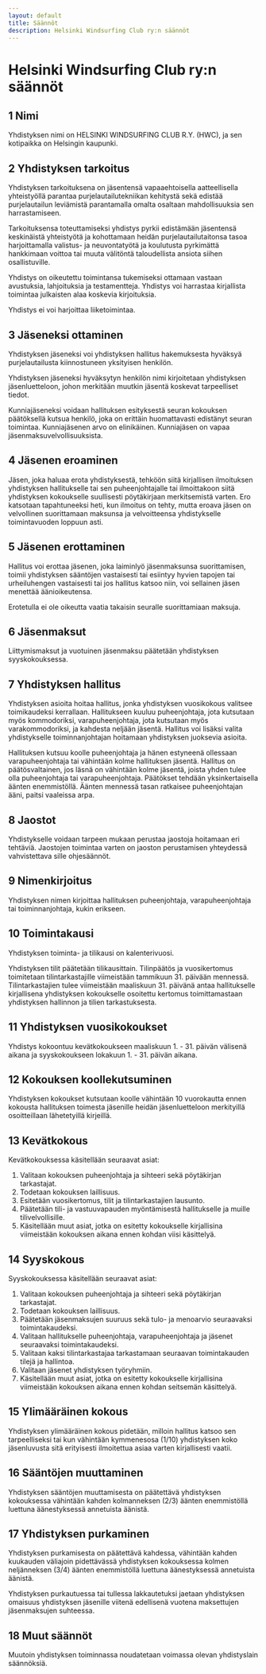 ```yaml
---
layout: default
title: Säännöt
description: Helsinki Windsurfing Club ry:n säännöt 
---
```

Helsinki Windsurfing Club ry:n säännöt
======================================

1 Nimi
------

Yhdistyksen nimi on HELSINKI WINDSURFING CLUB R.Y. (HWC), ja sen kotipaikka on Helsingin kaupunki.

2 Yhdistyksen tarkoitus
-----------------------

Yhdistyksen tarkoituksena on jäsentensä vapaaehtoisella aatteellisella yhteistyöllä parantaa purjelautailutekniikan kehitystä sekä edistää purjelautailun leviämistä parantamalla omalta osaltaan mahdollisuuksia sen harrastamiseen.

Tarkoituksensa toteuttamiseksi yhdistys pyrkii edistämään jäsentensä keskinäistä yhteistyötä ja kohottamaan heidän purjelautailutaitonsa tasoa harjoittamalla valistus- ja neuvontatyötä ja koulutusta pyrkimättä hankkimaan voittoa tai muuta välitöntä taloudellista ansiota siihen osallistuville.

Yhdistys on oikeutettu toimintansa tukemiseksi ottamaan vastaan avustuksia, lahjoituksia ja testamentteja. Yhdistys voi harrastaa kirjallista toimintaa julkaisten alaa koskevia kirjoituksia.

Yhdistys ei voi harjoittaa liiketoimintaa.

3 Jäseneksi ottaminen
---------------------

Yhdistyksen jäseneksi voi yhdistyksen hallitus hakemuksesta hyväksyä purjelautailusta kiinnostuneen yksityisen henkilön.

Yhdistyksen jäseneksi hyväksytyn henkilön nimi kirjoitetaan yhdistyksen jäsenluetteloon, johon merkitään muutkin jäsentä koskevat tarpeelliset tiedot.

Kunniajäseneksi voidaan hallituksen esityksestä seuran kokouksen päätöksellä kutsua henkilö, joka on erittäin huomattavasti edistänyt seuran toimintaa. Kunniajäsenen arvo on elinikäinen. Kunniajäsen on vapaa jäsenmaksuvelvollisuuksista.

4 Jäsenen eroaminen
-------------------

Jäsen, joka haluaa erota yhdistyksestä, tehköön siitä kirjallisen ilmoituksen yhdistyksen hallitukselle tai sen puheenjohtajalle tai ilmoittakoon siitä yhdistyksen kokoukselle suullisesti pöytäkirjaan merkitsemistä varten. Ero katsotaan tapahtuneeksi heti, kun ilmoitus on tehty, mutta eroava jäsen on velvollinen suorittamaan maksunsa ja velvoitteensa yhdistykselle toimintavuoden loppuun asti.

5 Jäsenen erottaminen
---------------------

Hallitus voi erottaa jäsenen, joka laiminlyö jäsenmaksunsa suorittamisen, toimii yhdistyksen sääntöjen vastaisesti tai esiintyy hyvien tapojen tai urheiluhengen vastaisesti tai jos hallitus katsoo niin, voi sellainen jäsen menettää äänioikeutensa.

Erotetulla ei ole oikeutta vaatia takaisin seuralle suorittamiaan maksuja.

6 Jäsenmaksut
-------------

Liittymismaksut ja vuotuinen jäsenmaksu päätetään yhdistyksen syyskokouksessa.

7 Yhdistyksen hallitus
----------------------

Yhdistyksen asioita hoitaa hallitus, jonka yhdistyksen vuosikokous valitsee toimikaudeksi kerrallaan. Hallitukseen kuuluu puheenjohtaja, jota kutsutaan myös kommodoriksi, varapuheenjohtaja, jota kutsutaan myös varakommodoriksi, ja kahdesta neljään jäsentä. Hallitus voi lisäksi valita yhdistykselle toiminnanjohtajan hoitamaan yhdistyksen juoksevia asioita.

Hallituksen kutsuu koolle puheenjohtaja ja hänen estyneenä ollessaan varapuheenjohtaja tai vähintään kolme hallituksen jäsentä. Hallitus on päätösvaltainen, jos läsnä on vähintään kolme jäsentä, joista yhden tulee olla puheenjohtaja tai varapuheenjohtaja. Päätökset tehdään yksinkertaisella äänten enemmistöllä. Äänten mennessä tasan ratkaisee puheenjohtajan ääni, paitsi vaaleissa arpa.

8 Jaostot
---------

Yhdistykselle voidaan tarpeen mukaan perustaa jaostoja hoitamaan eri tehtäviä. Jaostojen toimintaa varten on jaoston perustamisen yhteydessä vahvistettava sille ohjesäännöt.

9 Nimenkirjoitus
----------------

Yhdistyksen nimen kirjoittaa hallituksen puheenjohtaja, varapuheenjohtaja tai toiminnanjohtaja, kukin erikseen.

10 Toimintakausi
----------------

Yhdistyksen toiminta- ja tilikausi on kalenterivuosi.

Yhdistyksen tilit päätetään tilikausittain. Tilinpäätös ja vuosikertomus toimitetaan tilintarkastajille viimeistään tammikuun 31. päivään mennessä. Tilintarkastajien tulee viimeistään maaliskuun 31. päivänä antaa hallitukselle kirjallisena yhdistyksen kokoukselle osoitettu kertomus toimittamastaan yhdistyksen hallinnon ja tilien tarkastuksesta.

11 Yhdistyksen vuosikokoukset
-----------------------------

Yhdistys kokoontuu kevätkokoukseen maaliskuun 1. - 31. päivän välisenä aikana ja syyskokoukseen lokakuun 1. - 31. päivän aikana.

12 Kokouksen koollekutsuminen
-----------------------------

Yhdistyksen kokoukset kutsutaan koolle vähintään 10 vuorokautta ennen kokousta hallituksen toimesta jäsenille heidän jäsenluetteloon merkityillä osoitteillaan lähetetyillä kirjeillä.

13 Kevätkokous
--------------

Kevätkokouksessa käsitellään seuraavat asiat:

1. Valitaan kokouksen puheenjohtaja ja sihteeri sekä pöytäkirjan tarkastajat.
2. Todetaan kokouksen laillisuus.
3. Esitetään vuosikertomus, tilit ja tilintarkastajien lausunto.
4. Päätetään tili- ja vastuuvapauden myöntämisestä hallitukselle ja muille tilivelvollisille.
5. Käsitellään muut asiat, jotka on esitetty kokoukselle kirjallisina viimeistään kokouksen aikana ennen kohdan viisi käsittelyä.

14 Syyskokous
-------------

Syyskokouksessa käsitellään seuraavat asiat:

1. Valitaan kokouksen puheenjohtaja ja sihteeri sekä pöytäkirjan tarkastajat.
2. Todetaan kokouksen laillisuus.
3. Päätetään jäsenmaksujen suuruus sekä tulo- ja menoarvio seuraavaksi toimintakaudeksi.
4. Valitaan hallitukselle puheenjohtaja, varapuheenjohtaja ja jäsenet seuraavaksi toimintakaudeksi.
5. Valitaan kaksi tilintarkastajaa tarkastamaan seuraavan toimintakauden tilejä ja hallintoa.
6. Valitaan jäsenet yhdistyksen työryhmiin.
7. Käsitellään muut asiat, jotka on esitetty kokoukselle kirjallisina viimeistään kokouksen aikana ennen kohdan seitsemän käsittelyä.

15 Ylimääräinen kokous
----------------------

Yhdistyksen ylimääräinen kokous pidetään, milloin hallitus katsoo sen tarpeelliseksi tai kun vähintään kymmenesosa (1/10) yhdistyksen koko jäsenluvusta sitä erityisesti ilmoitettua asiaa varten kirjallisesti vaatii.

16 Sääntöjen muuttaminen
------------------------

Yhdistyksen sääntöjen muuttamisesta on päätettävä yhdistyksen kokouksessa vähintään kahden kolmanneksen (2/3) äänten enemmistöllä luettuna äänestyksessä annetuista äänistä.

17 Yhdistyksen purkaminen
-------------------------

Yhdistyksen purkamisesta on päätettävä kahdessa, vähintään kahden kuukauden väliajoin pidettävässä yhdistyksen kokouksessa kolmen neljänneksen (3/4) äänten enemmistöllä luettuna äänestyksessä annetuista äänistä.

Yhdistyksen purkautuessa tai tullessa lakkautetuksi jaetaan yhdistyksen omaisuus yhdistyksen jäsenille viitenä edellisenä vuotena maksettujen jäsenmaksujen suhteessa.

18 Muut säännöt
---------------

Muutoin yhdistyksen toiminnassa noudatetaan voimassa olevan yhdistyslain säännöksiä.
